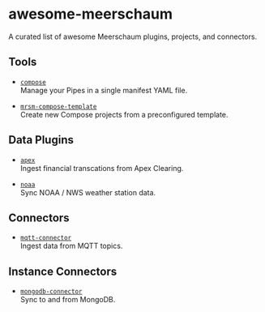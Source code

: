 # awesome-meerschaum
A curated list of awesome Meerschaum plugins, projects, and connectors.

## Tools

- [`compose`](https://github.com/bmeares/compose)  
  Manage your Pipes in a single manifest YAML file.

- [`mrsm-compose-template`](https://github.com/bmeares/mrsm-compose-template)  
  Create new Compose projects from a preconfigured template.

## Data Plugins

- [`apex`](https://github.com/bmeares/apex)  
  Ingest financial transcations from Apex Clearing.
  
- [`noaa`](https://github.com/bmeares/noaa)  
  Sync NOAA / NWS weather station data.
  
## Connectors

- [`mqtt-connector`](https://github.com/bmeares/mqtt-connector)  
  Ingest data from MQTT topics.

## Instance Connectors

- [`mongodb-connector`](https://github.com/bmeares/mongodb-connector)  
  Sync to and from MongoDB.
